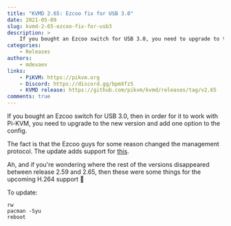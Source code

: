 ```yaml
---
title: "KVMD 2.65: Ezcoo fix for USB 3.0"
date: 2021-05-09
slug: kvmd-2-65-ezcoo-fix-for-usb3
description: >
    If you bought an Ezcoo switch for USB 3.0, you need to upgrade to the new version and add one option to the config
categories:
    - Releases
authors:
    - mdevaev
links:
    - PiKVM: https://pikvm.org
    - Discord: https://discord.gg/bpmXfz5
    - KVMD release: https://github.com/pikvm/kvmd/releases/tag/v2.65
comments: true
---
```


If you bought an Ezcoo switch for USB 3.0, then in order for it to work with Pi-KVM, you need to upgrade to the new version and add one option to the config.

<!-- more -->

The fact is that the Ezcoo guys for some reason changed the management protocol. The update adds support for [this](https://github.com/pikvm/pikvm/blob/master/pages/ezcoo.md#additional-step-for-the-usb30-version).

Ah, and if you're wondering where the rest of the versions disappeared between release 2.59 and 2.65, then these were some things for the upcoming H.264 support 🙂

To update: 

```console
rw
pacman -Syu
reboot
```